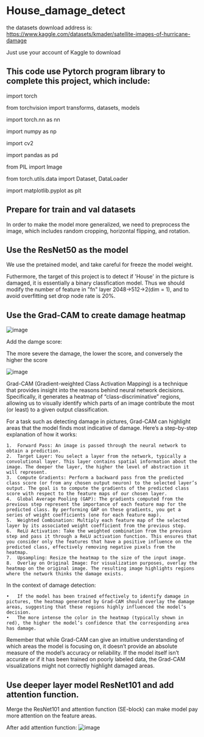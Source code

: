# House_damage_detect

the datasets download address is: https://www.kaggle.com/datasets/kmader/satellite-images-of-hurricane-damage

Just use your account of Kaggle to download

This code use Pytorch program library to complete this project, which include:
--
import torch

from torchvision import transforms, datasets, models

import torch.nn as nn

import numpy as np

import cv2

import pandas as pd

from PIL import Image

from torch.utils.data import Dataset, DataLoader

import matplotlib.pyplot as plt

Prepare for train and val datasets
--

In order to make the model more generalized, we need to preprocess the image, which includes random cropping, horizontal flipping, and rotation.

Use the ResNet50 as the model
--
We use the pretained model, and take careful for freeze the model weight.

Futhermore, the target of this project is to detect if 'House' in the picture is damaged, it is essentially a binary classfication model. Thus we should modify the number of feature in "fn" layer 2048->512->2(dim = 1), and to avoid overfitting set drop node rate is 20%.

Use the Grad-CAM to create damage heatmap
--
![image](https://github.com/Alen-Xue/House_damage_detect/assets/126217366/9d84d4ca-2f72-41fe-8987-e9c2ca44b72f)

Add the damge score:

The more severe the damage, the lower the score, and conversely the higher the score

![image](https://github.com/Alen-Xue/House_damage_detect/assets/126217366/b5150739-c632-4636-8cda-64c941967b90)


Grad-CAM (Gradient-weighted Class Activation Mapping) is a technique that provides insight into the reasons behind neural network decisions. Specifically, it generates a heatmap of “class-discriminative” regions, allowing us to visually identify which parts of an image contribute the most (or least) to a given output classification.

For a task such as detecting damage in pictures, Grad-CAM can highlight areas that the model finds most indicative of damage. Here’s a step-by-step explanation of how it works:

	1.	Forward Pass: An image is passed through the neural network to obtain a prediction.
	2.	Target Layer: You select a layer from the network, typically a convolutional layer. This layer contains spatial information about the image. The deeper the layer, the higher the level of abstraction it will represent.
	3.	Compute Gradients: Perform a backward pass from the predicted class score (or from any chosen output neuron) to the selected layer’s output. The goal is to compute the gradients of the predicted class score with respect to the feature maps of our chosen layer.
	4.	Global Average Pooling (GAP): The gradients computed from the previous step represent the importance of each feature map for the predicted class. By performing GAP on these gradients, you get a series of weight coefficients (one for each feature map).
	5.	Weighted Combination: Multiply each feature map of the selected layer by its associated weight coefficient from the previous step.
	6.	ReLU Activation: Take the weighted combination from the previous step and pass it through a ReLU activation function. This ensures that you consider only the features that have a positive influence on the predicted class, effectively removing negative pixels from the heatmap.
	7.	Upsampling: Resize the heatmap to the size of the input image.
	8.	Overlay on Original Image: For visualization purposes, overlay the heatmap on the original image. The resulting image highlights regions where the network thinks the damage exists.

In the context of damage detection:

	•	If the model has been trained effectively to identify damage in pictures, the heatmap generated by Grad-CAM should overlay the damage areas, suggesting that these regions highly influenced the model’s decision.
	•	The more intense the color in the heatmap (typically shown in red), the higher the model’s confidence that the corresponding area has damage.

Remember that while Grad-CAM can give an intuitive understanding of which areas the model is focusing on, it doesn’t provide an absolute measure of the model’s accuracy or reliability. If the model itself isn’t accurate or if it has been trained on poorly labeled data, the Grad-CAM visualizations might not correctly highlight damaged areas.

Use deeper layer model ResNet101 and add attention function.
--
Merge the ResNet101 and attention function (SE-block) can make model pay more attention on the feature areas.

After add attention function:
![image](https://github.com/Alen-Xue/House_damage_detect/assets/126217366/18e11cce-3e44-4feb-8130-1268d1a17d2a)





